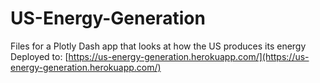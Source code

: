 # US-Energy-Generation
Files for a Plotly Dash app that looks at how the US produces its energy
Deployed to: [https://us-energy-generation.herokuapp.com/](https://us-energy-generation.herokuapp.com/)
